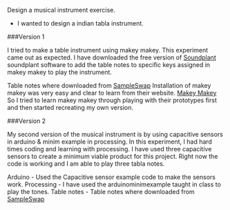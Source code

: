Design a musical instrument exercise.
- I wanted to design a indian tabla instrument.

###Version 1 

I tried to make a table instrument using makey makey.
This experiment came out as expected. I have downloaded the free version of [Soundplant](http://soundplant.org/) soundplant 
software to add the table notes to specific keys  assigned in makey makey to play the instrument.

Table notes where downloaded from [SampleSwap](http://sampleswap.org/)
Installation of makey makey was very easy and clear to learn from their website. 
[Makey Makey](http://makeymakey.com/how-to/classic/)
So I tried to learn makey makey through playing with their prototypes first and then 
started recreating my own version.

###Version 2 

My second version of the musical instrument is by using capacitive sensors in arduino & minim example in processing.
In this experiment, I had hard times coding and learning with processing.
I have used three capacitive sensors to create a minimum viable product for this project.
Right now the code is working and I am able to play three tabla notes. 

Arduino - Used the Capacitive sensor example code to make the sensors work.
Processing - I have used the arduinominimexample taught in class to play the tones.
Table notes - Table notes where downloaded from [SampleSwap](http://sampleswap.org/)



